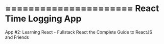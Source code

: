 ======================
React Time Logging App
======================

App #2: Learning React - Fullstack React the Complete Guide to ReactJS and Friends
